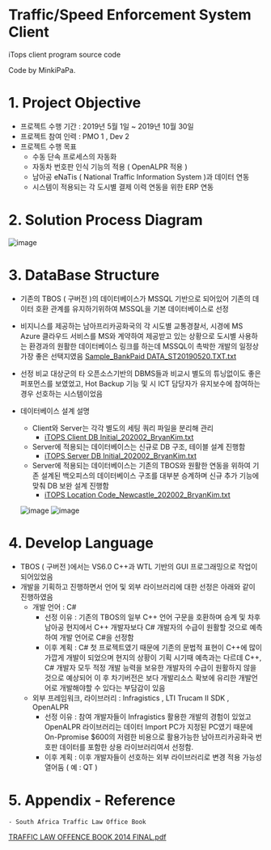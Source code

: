 # Traffic/Speed Enforcement System Client
iTops client program source code

Code by MinkiPaPa.

# 1. Project Objective
   - 프로젝트 수행 기간 : 2019년 5월 1일 ~ 2019년 10월 30일
   - 프로젝트 참여 인력 : PMO 1 , Dev 2
   - 프로젝트 수행 목표
      - 수동 단속 프로세스의 자동화
      - 자동차 번호판 인식 기능의 적용 ( OpenALPR 적용 )
      - 남아공 eNaTis ( National Traffic Information System )과 데이터 연동
      - 시스템이 적용되는 각 도시별 결제 이력 연동을 위한 ERP 연동
   
# 2. Solution Process Diagram
![image](https://user-images.githubusercontent.com/97417837/149051915-aaedd548-14dd-4596-90d7-bb174409529c.png)

# 3. DataBase Structure
   - 기존의 TBOS ( 구버전 )의 데이터베이스가 MSSQL 기반으로 되어있어 기존의 데이터 호환 관계를 유지하기위하여
      MSSQL을 기본 데이터베이스로 선정
   - 비지니스를 제공하는 남아프리카공화국의 각 시도별 교통경찰서, 시경에 MS Azure 클라우드 서비스를 MS와 계약하여 제공받고 있는 상황으로
      도시별 사용하는 환경과의 원활한 데이터베이스 링크를 하는데 MSSQL이 촉박한 개발의 일정상 가장 좋은 선택지였음
      [Sample_BankPaid DATA_ST20190520.TXT.txt](https://github.com/MinkiPaPa/04.iTops-Client/files/7851194/Sample_BankPaid.DATA_ST20190520.TXT.txt)
   - 선정 비교 대상군의 타 오픈소스기반의 DBMS들과 비교시 별도의 튜닝없이도 좋은 퍼포먼스를 보였었고, Hot Backup 기능 및 시 ICT 담당자가
      유지보수에 참여하는 경우 선호하는 시스템이었음
   - 데이터베이스 설계 설명
     - Client와 Server는 각각 별도의 세팅 쿼리 파일을 분리해 관리
       - [iTOPS Client DB Initial_202002_BryanKim.txt](https://github.com/MinkiPaPa/04.iTops-Client/files/7851235/iTOPS.Client.DB.Initial_202002_BryanKim.txt)
     - Server에 적용되는 데이터베이스는 신규로 DB 구조, 테이블 설계 진행함
       - [iTOPS Server DB Initial_202002_BryanKim.txt](https://github.com/MinkiPaPa/04.iTops-Client/files/7851234/iTOPS.Server.DB.Initial_202002_BryanKim.txt)
     - Server에 적용되는 데이터베이스는 기존의 TBOS와 원활한 연동을 위하여 기존 설계된 백오피스의 데이터베이스 구조를 대부분 승계하며 신규 추가 기능에 맞춰 DB 보완 설계 진행함
       - [iTOPS Location Code_Newcastle_202002_BryanKim.txt](https://github.com/MinkiPaPa/04.iTops-Client/files/7851236/iTOPS.Location.Code_Newcastle_202002_BryanKim.txt)

     ![image](https://user-images.githubusercontent.com/97417837/149053582-7aa8e4ab-242c-4497-9555-97105cf8d33a.png)
     ![image](https://user-images.githubusercontent.com/97417837/149053601-17580737-6f65-4eb6-950a-6dec6f89e0ac.png)

# 4. Develop Language
   - TBOS ( 구버전 )에서는 VS6.0 C++과 WTL 기반의 GUI 프로그래밍으로 작업이 되어있었음
   - 개발을 기획하고 진행하면서 언어 및 외부 라이브러리에 대한 선정은 아래와 같이 진행하였음
     - 개발 언어 : C#
       - 선정 이유 : 기존의 TBOS의 일부 C++ 언어 구문을 호환하며 승계 및 차후 남아공 현지에서 C++ 개발자보다 C# 개발자의 수급이 원활할 것으로 예측하여 개발 언어로 C#을 선정함
       - 이후 계획 : C# 첫 프로젝트였기 때문에 기존의 문법적 표현이 C++에 많이 가깝게 개발이 되었으며 현지의 상황이 기획 시기때 예측과는 다르데 C++, C# 개발자 모두 적정 개발 능력을 보유한 개발자의 수급이 원활하지 않을 것으로 예상되어 이 후 차기버전은 보다 개발리소스 확보에 유리한 개발언어로 개발해야할 수 있다는 부담감이 있음
     - 외부 프레임워크, 라이브러리 : Infragistics , LTI Trucam II SDK , OpenALPR
       - 선정 이유 : 참여 개발자들이 Infragistics 활용한 개발의 경험이 있었고 OpenALPR 라이브러리는 데이터 Import PC가 지정된 PC였기 때문에 On-Ppromise $600의 저렴한 비용으로 활용가능한 남아프리카공화국 번호판 데이터를 포함한 상용 라이브러리여서 선정함.
       - 이후 계획 : 이후 개발자들이 선호하는 외부 라이브러리로 변경 적용 가능성 열어둠 ( 예 : QT )

# 5. Appendix - Reference
    - South Africa Traffic Law Office Book
[TRAFFIC LAW OFFENCE BOOK 2014 FINAL.pdf](https://github.com/MinkiPaPa/04.Traffic-Enforcement-System-Client/files/7851510/TRAFFIC.LAW.OFFENCE.BOOK.2014.FINAL.pdf)
